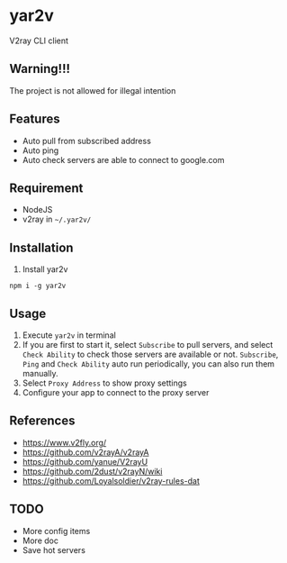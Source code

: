# yar2v

V2ray CLI client

## Warning!!!

The project is not allowed for illegal intention

## Features

-   Auto pull from subscribed address
-   Auto ping
-   Auto check servers are able to connect to google.com

## Requirement

-   NodeJS
-   v2ray in `~/.yar2v/`

## Installation

1. Install yar2v

```
npm i -g yar2v
```

## Usage

1. Execute `yar2v` in terminal
2. If you are first to start it, select `Subscribe` to pull servers, and select `Check Ability` to check those servers are available or not. `Subscribe`, `Ping` and `Check Ability` auto run periodically, you can also run them manually.
3. Select `Proxy Address` to show proxy settings
4. Configure your app to connect to the proxy server

## References

-   https://www.v2fly.org/
-   https://github.com/v2rayA/v2rayA
-   https://github.com/yanue/V2rayU
-   https://github.com/2dust/v2rayN/wiki
-   https://github.com/Loyalsoldier/v2ray-rules-dat

## TODO

-   More config items
-   More doc
-   Save hot servers

